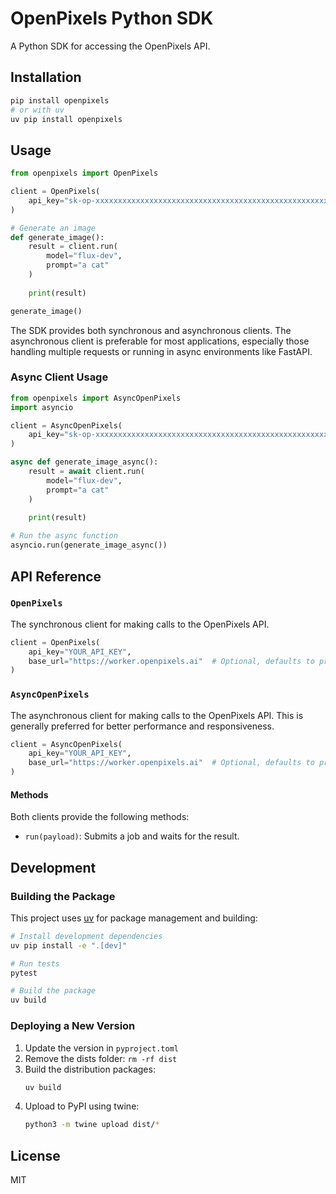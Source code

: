 # OpenPixels Python SDK

A Python SDK for accessing the OpenPixels API.

## Installation

```bash
pip install openpixels
# or with uv
uv pip install openpixels
```

## Usage

```python
from openpixels import OpenPixels

client = OpenPixels(
    api_key="sk-op-xxxxxxxxxxxxxxxxxxxxxxxxxxxxxxxxxxxxxxxxxxxxxxxxxxxxxxxxxxxxxxxx"
)

# Generate an image
def generate_image():
    result = client.run(
        model="flux-dev",
        prompt="a cat"
    )
    
    print(result)

generate_image()
```

The SDK provides both synchronous and asynchronous clients. The asynchronous client is preferable for most applications, especially those handling multiple requests or running in async environments like FastAPI.

### Async Client Usage

```python
from openpixels import AsyncOpenPixels
import asyncio

client = AsyncOpenPixels(
	api_key="sk-op-xxxxxxxxxxxxxxxxxxxxxxxxxxxxxxxxxxxxxxxxxxxxxxxxxxxxxxxxxxxxxxxx"
)

async def generate_image_async():
    result = await client.run(
        model="flux-dev",
        prompt="a cat"
    )
    
    print(result)

# Run the async function
asyncio.run(generate_image_async())
```

## API Reference

### `OpenPixels`

The synchronous client for making calls to the OpenPixels API.

```python
client = OpenPixels(
    api_key="YOUR_API_KEY",
    base_url="https://worker.openpixels.ai"  # Optional, defaults to production API
)
```

### `AsyncOpenPixels`

The asynchronous client for making calls to the OpenPixels API. This is generally preferred for better performance and responsiveness.

```python
client = AsyncOpenPixels(
    api_key="YOUR_API_KEY",
    base_url="https://worker.openpixels.ai"  # Optional, defaults to production API
)
```

#### Methods

Both clients provide the following methods:

- `run(payload)`: Submits a job and waits for the result.

<!-- - `submit(payload)`: Submits a job and returns the job ID.
- `subscribe(job_id)`: Subscribes to updates for a job. -->

## Development

### Building the Package

This project uses [uv](https://github.com/astral-sh/uv) for package management and building:

```bash
# Install development dependencies
uv pip install -e ".[dev]"

# Run tests
pytest

# Build the package
uv build
```

### Deploying a New Version

1. Update the version in `pyproject.toml`
2. Remove the dists folder: `rm -rf dist`
3. Build the distribution packages:
   ```bash
   uv build
   ```
4. Upload to PyPI using twine:
   ```bash
   python3 -m twine upload dist/*
   ```

## License

MIT
